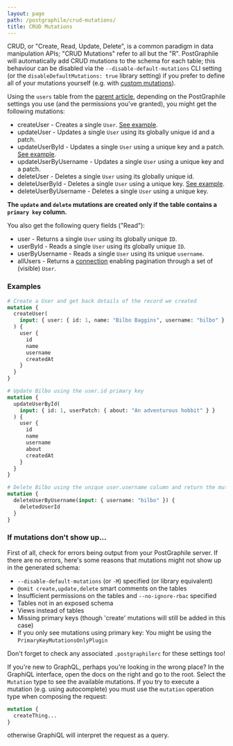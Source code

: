 ```yaml
---
layout: page
path: /postgraphile/crud-mutations/
title: CRUD Mutations
---
```


CRUD, or "Create, Read, Update, Delete", is a common paradigm in data
manipulation APIs; "CRUD Mutations" refer to all but the "R". PostGraphile will
automatically add CRUD mutations to the schema for each table; this behaviour
can be disabled via the `--disable-default-mutations` CLI setting (or the
`disableDefaultMutations: true` library setting) if you prefer to define all of
your mutations yourself (e.g. with
[custom mutations](/postgraphile/custom-mutations/)).

Using the `users` table from the [parent article](/postgraphile/tables/),
depending on the PostGraphile settings you use (and the permissions you've
granted), you might get the following mutations:

- createUser - Creates a single `User`.
  [See example](/postgraphile/examples/#Mutations__Create).
- updateUser - Updates a single `User` using its globally unique id and a patch.
- updateUserById - Updates a single `User` using a unique key and a patch.
  [See example](/postgraphile/examples/#Mutations__Update).
- updateUserByUsername - Updates a single `User` using a unique key and a patch.
- deleteUser - Deletes a single `User` using its globally unique id.
- deleteUserById - Deletes a single `User` using a unique key.
  [See example](/postgraphile/examples/#Mutations__Delete).
- deleteUserByUsername - Deletes a single `User` using a unique key.

**The `update` and `delete` mutations are created only if the table contains a
`primary key` column.**

You also get the following query fields ("Read"):

- user - Returns a single `User` using its globally unique `ID`.
- userById - Reads a single `User` using its globally unique `ID`.
- userByUsername - Reads a single `User` using its unique `username`.
- allUsers - Returns a [connection](/postgraphile/connections/) enabling
  pagination through a set of (visible) `User`.

### Examples

```graphql
# Create a User and get back details of the record we created
mutation {
  createUser(
    input: { user: { id: 1, name: "Bilbo Baggins", username: "bilbo" } }
  ) {
    user {
      id
      name
      username
      createdAt
    }
  }
}

# Update Bilbo using the user.id primary key
mutation {
  updateUserById(
    input: { id: 1, userPatch: { about: "An adventurous hobbit" } }
  ) {
    user {
      id
      name
      username
      about
      createdAt
    }
  }
}

# Delete Bilbo using the unique user.username column and return the mutation ID
mutation {
  deleteUserByUsername(input: { username: "bilbo" }) {
    deletedUserId
  }
}
```

### If mutations don't show up...

First of all, check for errors being output from your PostGraphile server. If
there are no errors, here's some reasons that mutations might not show up in the
generated schema:

- `--disable-default-mutations` (or `-M`) specified (or library equivalent)
- `@omit create,update,delete` smart comments on the tables
- Insufficient permissions on the tables and `--no-ignore-rbac` specified
- Tables not in an exposed schema
- Views instead of tables
- Missing primary keys (though 'create' mutations will still be added in this
  case)
- If you only see mutations using primary key: You might be using the `PrimaryKeyMutationsOnlyPlugin`

Don't forget to check any associated `.postgraphilerc` for these settings too!

If you're new to GraphQL, perhaps you're looking in the wrong place? In the
GraphiQL interface, open the docs on the right and go to the root. Select the
`Mutation` type to see the available mutations. If you try to execute a mutation
(e.g. using autocomplete) you must use the `mutation` operation type when
composing the request:

```graphql
mutation {
  createThing...
}
```

otherwise GraphiQL will interpret the request as a query.
